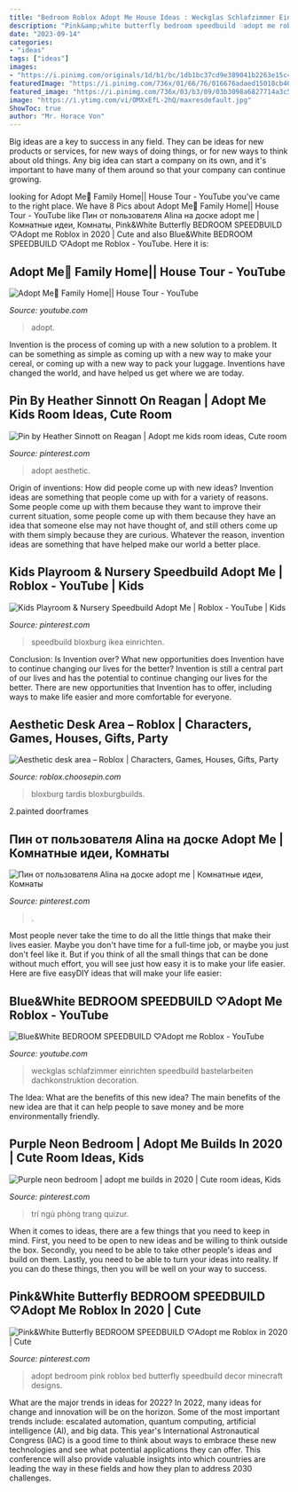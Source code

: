 ```yaml
---
title: "Bedroom Roblox Adopt Me House Ideas : Weckglas Schlafzimmer Einrichten Speedbuild Bastelarbeiten Dachkonstruktion Decoration"
description: "Pink&amp;white butterfly bedroom speedbuild ♡adopt me roblox in 2020"
date: "2023-09-14"
categories:
- "ideas"
tags: ["ideas"]
images:
- "https://i.pinimg.com/originals/1d/b1/bc/1db1bc37cd9e389041b2263e15c47fe4.jpg"
featuredImage: "https://i.pinimg.com/736x/01/66/76/016676adaed15018cb401b49ed4c71e0.jpg"
featured_image: "https://i.pinimg.com/736x/03/b3/09/03b3098a6827714a3c5dabc90b1b2cc7.jpg"
image: "https://i.ytimg.com/vi/OMXxEfL-2hQ/maxresdefault.jpg"
ShowToc: true
author: "Mr. Horace Von"
---
```



Big ideas are a key to success in any field. They can be ideas for new products or services, for new ways of doing things, or for new ways to think about old things. Any big idea can start a company on its own, and it's important to have many of them around so that your company can continue growing.

	

		
looking for Adopt Me🌹 Family Home|| House Tour - YouTube you've came to the right place. We have 8 Pics about Adopt Me🌹 Family Home|| House Tour - YouTube like Пин от пользователя Alina на доске adopt me | Комнатные идеи, Комнаты, Pink&amp;White Butterfly BEDROOM SPEEDBUILD ♡Adopt me Roblox in 2020 | Cute and also Blue&amp;White BEDROOM SPEEDBUILD ♡Adopt me Roblox - YouTube. Here it is:
		
    
## Adopt Me🌹 Family Home|| House Tour - YouTube

<img loading=lazy src="https://i.ytimg.com/vi/OMXxEfL-2hQ/maxresdefault.jpg" onerror="this.onerror=null;this.src='https://tse4.mm.bing.net/th?id=OIP.3ZXAg4ItVR811hLiSH_EsAHaEK&amp;pid=15.1';" alt="Adopt Me🌹 Family Home|| House Tour - YouTube">

_Source: youtube.com_

>adopt. 

	

Invention is the process of coming up with a new solution to a problem. It can be something as simple as coming up with a new way to make your cereal, or coming up with a new way to pack your luggage. Inventions have changed the world, and have helped us get where we are today.

    
## Pin By Heather Sinnott On Reagan | Adopt Me Kids Room Ideas, Cute Room

<img loading=lazy src="https://i.pinimg.com/736x/5c/63/27/5c63278abce29b9b1fe906ce0c2f210f.jpg" onerror="this.onerror=null;this.src='https://tse4.mm.bing.net/th?id=OIP.8gvfyGCFSMNR55kEtMR6WQHaFO&amp;pid=15.1';" alt="Pin by Heather Sinnott on Reagan | Adopt me kids room ideas, Cute room">

_Source: pinterest.com_

>adopt aesthetic. 

	

Origin of inventions: How did people come up with new ideas?
Invention ideas are something that people come up with for a variety of reasons. Some people come up with them because they want to improve their current situation, some people come up with them because they have an idea that someone else may not have thought of, and still others come up with them simply because they are curious. Whatever the reason, invention ideas are something that have helped make our world a better place.

    
## Kids Playroom &amp; Nursery Speedbuild Adopt Me | Roblox - YouTube | Kids

<img loading=lazy src="https://i.pinimg.com/736x/01/66/76/016676adaed15018cb401b49ed4c71e0.jpg" onerror="this.onerror=null;this.src='https://tse1.mm.bing.net/th?id=OIP.tOePUWZjKRD66A7L-S4iHwHaFj&amp;pid=15.1';" alt="Kids Playroom &amp; Nursery Speedbuild Adopt Me | Roblox - YouTube | Kids">

_Source: pinterest.com_

>speedbuild bloxburg ikea einrichten. 

	

Conclusion: Is Invention over? What new opportunities does Invention have to continue changing our lives for the better?
Invention is still a central part of our lives and has the potential to continue changing our lives for the better. There are new opportunities that Invention has to offer, including ways to make life easier and more comfortable for everyone.

    
## Aesthetic Desk Area – Roblox | Characters, Games, Houses, Gifts, Party

<img loading=lazy src="https://i.pinimg.com/originals/1d/b1/bc/1db1bc37cd9e389041b2263e15c47fe4.jpg" onerror="this.onerror=null;this.src='https://tse4.mm.bing.net/th?id=OIP.lhHr-Rq2-Y4lMV-TDNOoewHaGI&amp;pid=15.1';" alt="Aesthetic desk area – Roblox | Characters, Games, Houses, Gifts, Party">

_Source: roblox.choosepin.com_

>bloxburg tardis bloxburgbuilds. 

	

2.painted doorframes

    
## Пин от пользователя Alina на доске Adopt Me | Комнатные идеи, Комнаты

<img loading=lazy src="https://i.pinimg.com/736x/23/b3/b2/23b3b2fef7756f7fbc39fe0e762f52ed.jpg" onerror="this.onerror=null;this.src='https://tse2.mm.bing.net/th?id=OIP.sFwMqfcBMKkW4PuyL5fgUAAAAA&amp;pid=15.1';" alt="Пин от пользователя Alina на доске adopt me | Комнатные идеи, Комнаты">

_Source: pinterest.com_

>. 

	

Most people never take the time to do all the little things that make their lives easier. Maybe you don't have time for a full-time job, or maybe you just don't feel like it. But if you think of all the small things that can be done without much effort, you will see just how easy it is to make your life easier. Here are five easyDIY ideas that will make your life easier: 

    
## Blue&amp;White BEDROOM SPEEDBUILD ♡Adopt Me Roblox - YouTube

<img loading=lazy src="https://i.ytimg.com/vi/9lEoB5P5zMg/maxresdefault.jpg" onerror="this.onerror=null;this.src='https://tse2.mm.bing.net/th?id=OIP.ulhE4bXr6xzobWUZWn5wZgHaEK&amp;pid=15.1';" alt="Blue&amp;White BEDROOM SPEEDBUILD ♡Adopt me Roblox - YouTube">

_Source: youtube.com_

>weckglas schlafzimmer einrichten speedbuild bastelarbeiten dachkonstruktion decoration. 

	

The Idea: What are the benefits of this new idea?
The main benefits of the new idea are that it can help people to save money and be more environmentally friendly.

    
## Purple Neon Bedroom | Adopt Me Builds In 2020 | Cute Room Ideas, Kids

<img loading=lazy src="https://i.pinimg.com/736x/af/f0/fb/aff0fb63cdc5c8f9c0d687da8cda382b.jpg" onerror="this.onerror=null;this.src='https://tse4.mm.bing.net/th?id=OIP.TDnLgYExSsknOwgPoOT-vAHaFL&amp;pid=15.1';" alt="Purple neon bedroom | adopt me builds in 2020 | Cute room ideas, Kids">

_Source: pinterest.com_

>trí ngủ phòng trang quizur. 

	

When it comes to ideas, there are a few things that you need to keep in mind. First, you need to be open to new ideas and be willing to think outside the box. Secondly, you need to be able to take other people's ideas and build on them. Lastly, you need to be able to turn your ideas into reality. If you can do these things, then you will be well on your way to success.

    
## Pink&amp;White Butterfly BEDROOM SPEEDBUILD ♡Adopt Me Roblox In 2020 | Cute

<img loading=lazy src="https://i.pinimg.com/736x/03/b3/09/03b3098a6827714a3c5dabc90b1b2cc7.jpg" onerror="this.onerror=null;this.src='https://tse4.mm.bing.net/th?id=OIP.CFE9rCsdzK2FwuRPxRL9HAHaEK&amp;pid=15.1';" alt="Pink&amp;White Butterfly BEDROOM SPEEDBUILD ♡Adopt me Roblox in 2020 | Cute">

_Source: pinterest.com_

>adopt bedroom pink roblox bed butterfly speedbuild decor minecraft designs. 

	

What are the major trends in ideas for 2022?
In 2022, many ideas for change and innovation will be on the horizon. Some of the most important trends include: escalated automation, quantum computing, artificial intelligence (AI), and big data. 
This year's International Astronautical Congress (IAC) is a good time to think about ways to embrace these new technologies and see what potential applications they can offer. This conference will also provide valuable insights into which countries are leading the way in these fields and how they plan to address 2030 challenges.

